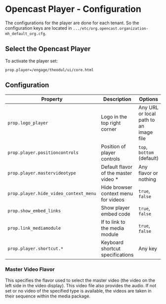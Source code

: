 Opencast Player - Configuration
===============================

The configurations for the player are done for each tenant. So the configuration keys are located in
`.../etc/org.opencast.organization-mh_default_org.cfg`.

Select the Opencast Player
------------------------------

To activate the player set:

    prop.player=/engage/theodul/ui/core.html


Configuration
-------------

|Property                              | Description                          | Options                                |
|--------------------------------------|--------------------------------------|----------------------------------------|
|`prop.logo_player`                    | Logo in the top right corner         | Any URL or local path to an image file |
|`prop.player.positioncontrols`        | Position of player controls          | `top`, `bottom` (default)              |
|`prop.player.mastervideotype`         | Default flavor of the master video * | Any flavor or nothing                  |
|`prop.player.hide_video_context_menu` | Hide browser context menu for videos | `true`, `false`                        |
|`prop.show_embed_links`               | Show player embed code               | `true`, `false`                        |
|`prop.link_mediamodule`               | If to link to the media module       | `true`, `false`                        |
|`prop.player.shortcut.*`              | Keyboard shortcut specifications     | Any key                                |


### Master Video Flavor

This specifies the flavor used to select the master video (the video on the left side in the video display). This video
file also provides the audio. If not set or no video of the specified type is available, the videos are taken in their
sequence within the media package.
